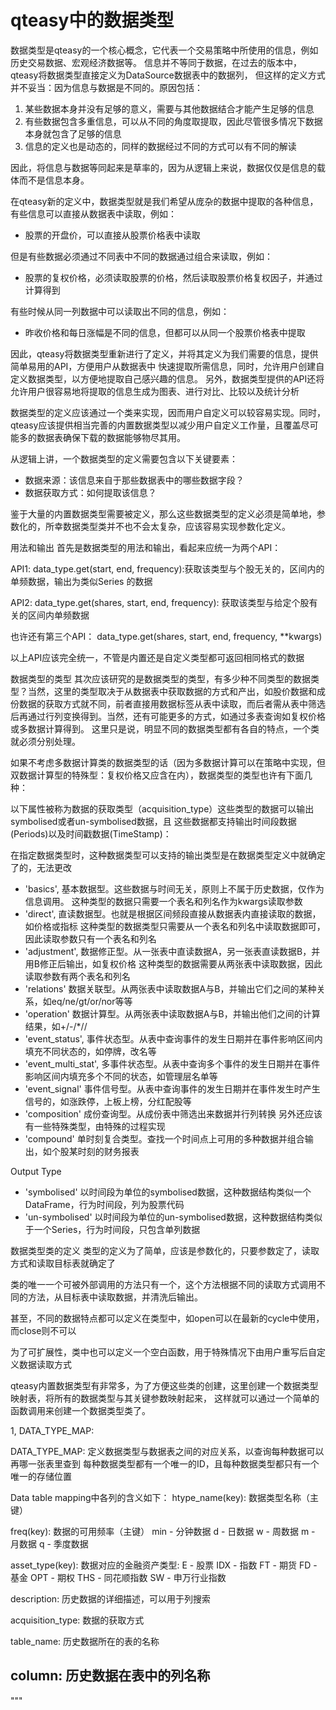 # qteasy中的数据类型

数据类型是qteasy的一个核心概念，它代表一个交易策略中所使用的信息，例如历史交易数据、宏观经济数据等。
信息并不等同于数据，在过去的版本中，qteasy将数据类型直接定义为DataSource数据表中的数据列，
但这样的定义方式并不妥当：因为信息与数据是不同的。原因包括：

1. 某些数据本身并没有足够的意义，需要与其他数据结合才能产生足够的信息
2. 有些数据包含多重信息，可以从不同的角度取提取，因此尽管很多情况下数据本身就包含了足够的信息
3. 信息的定义也是动态的，同样的数据经过不同的方式可以有不同的解读

因此，将信息与数据等同起来是草率的，因为从逻辑上来说，数据仅仅是信息的载体而不是信息本身。

在qteasy新的定义中，数据类型就是我们希望从庞杂的数据中提取的各种信息，有些信息可以直接从数据表中读取，例如：

- 股票的开盘价，可以直接从股票价格表中读取

但是有些数据必须通过不同表中不同的数据通过组合来读取，例如：

- 股票的复权价格，必须读取股票的价格，然后读取股票价格复权因子，并通过计算得到

有些时候从同一列数据中可以读取出不同的信息，例如：

- 昨收价格和每日涨幅是不同的信息，但都可以从同一个股票价格表中提取

因此，qteasy将数据类型重新进行了定义，并将其定义为我们需要的信息，提供简单易用的API，方便用户从数据表中
快速提取所需信息，同时，允许用户创建自定义数据类型，以方便地提取自己感兴趣的信息。
另外，数据类型提供的API还将允许用户很容易地将提取的信息生成为图表、进行对比、比较以及统计分析

数据类型的定义应该通过一个类来实现，因而用户自定义可以较容易实现。同时，qteasy应该提供相当完善的内置数据类型以减少用户自定义工作量，且覆盖尽可能多的数据表确保下载的数据能够物尽其用。

从逻辑上讲，一个数据类型的定义需要包含以下关键要素：

- 数据来源：该信息来自于那些数据表中的哪些数据字段？
- 数据获取方式：如何提取该信息？



鉴于大量的内置数据类型需要被定义，那么这些数据类型的定义必须是简单地，参数化的，所幸数据类型类并不也不会太复杂，应该容易实现参数化定义。

用法和输出
首先是数据类型的用法和输出，看起来应统一为两个API：

API1:
data_type.get(start, end, frequency):获取该类型与个股无关的，区间内的单频数据，输出为类似Series 的数据

API2:
data_type.get(shares, start, end, frequency):
获取该类型与给定个股有关的区间内单频数据

也许还有第三个API：
data_type.get(shares, start, end, frequency, **kwargs)

以上API应该完全统一，不管是内置还是自定义类型都可返回相同格式的数据

数据类型的类型
其次应该研究的是数据类型的类型，有多少种不同类型的数据类型？当然，这里的类型取决于从数据表中获取数据的方式和产出，如股价数据和成份数据的获取方式就不同，前者直接用数据标签从表中读取，而后者需从表中筛选后再通过行列变换得到。当然，还有可能更多的方式，如通过多表查询如复权价格或多数据计算得到。
这里只是说，明显不同的数据类型都有各自的特点，一个类就必须分别处理。

如果不考虑多数据计算类的数据类型的话（因为多数据计算可以在策略中实现，但双数据计算型的特殊型：复权价格又应含在内），数据类型的类型也许有下面几种：

以下属性被称为数据的获取类型（acquisition_type）这些类型的数据可以输出symbolised或者un-symbolised数据，且
这些数据都支持输出时间段数据(Periods)以及时间戳数据(TimeStamp)：

在指定数据类型时，这种数据类型可以支持的输出类型是在数据类型定义中就确定了的，无法更改
- 'basics', 基本数据型。这些数据与时间无关，原则上不属于历史数据，仅作为信息调用。
    这种类型的数据只需要一个表名和列名作为kwargs读取参数
- 'direct', 直读数据型。也就是根据区间频段直接从数据表内直接读取的数据，如价格或指标
    这种类型的数据类型只需要从一个表名和列名中读取数据即可，因此读取参数只有一个表名和列名
- 'adjustment', 数据修正型。从一张表中直读数据A，另一张表直读数据B，并用B修正后输出，如复权价格
    这种类型的数据需要从两张表中读取数据，因此读取参数有两个表名和列名
- 'relations' 数据关联型。从两张表中读取数据A与B，并输出它们之间的某种关系，如eq/ne/gt/or/nor等等
- 'operation' 数据计算型。从两张表中读取数据A与B，并输出他们之间的计算结果，如+/-/*//
- 'event_status', 事件状态型。从表中查询事件的发生日期并在事件影响区间内填充不同状态的，如停牌，改名等
- 'event_multi_stat', 多事件状态型。从表中查询多个事件的发生日期并在事件影响区间内填充多个不同的状态，如管理层名单等
- 'event_signal' 事件信号型。从表中查询事件的发生日期并在事件发生时产生信号的，如涨跌停，上板上榜，分红配股等
- 'composition' 成份查询型。从成份表中筛选出来数据并行列转换
另外还应该有一些特殊类型，由特殊的过程实现
- 'compound' 单时刻复合类型。查找一个时间点上可用的多种数据并组合输出，如个股某时刻的财务报表

Output Type

- 'symbolised'
    以时间段为单位的symbolised数据，这种数据结构类似一个DataFrame，行为时间段，列为股票代码
- 'un-symbolised'
    以时间段为单位的un-symbolised数据，这种数据结构类似于一个Series，行为时间段，只包含单列数据

数据类型类的定义
类型的定义为了简单，应该是参数化的，只要参数定了，读取方式和读取目标表就确定了

类的唯一一个可被外部调用的方法只有一个，这个方法根据不同的读取方式调用不同的方法，从目标表中读取数据，并清洗后输出。

甚至，不同的数据特点都可以定义在类型中，如open可以在最新的cycle中使用，而close则不可以

为了可扩展性，类中也可以定义一个空白函数，用于特殊情况下由用户重写后自定义数据读取方式

qteasy内置数据类型有非常多，为了方便这些类的创建，这里创建一个数据类型映射表，将所有的数据类型与其关键参数映射起来，
这样就可以通过一个简单的函数调用来创建一个数据类型类了。

1, DATA_TYPE_MAP:

DATA_TYPE_MAP:          定义数据类型与数据表之间的对应关系，以查询每种数据可以再哪一张表里查到
                        每种数据类型都有一个唯一的ID，且每种数据类型都只有一个唯一的存储位置

Data table mapping中各列的含义如下：
htype_name(key):            数据类型名称（主键）

freq(key):                  数据的可用频率（主键）
                            min - 分钟数据
                            d - 日数据
                            w - 周数据
                            m - 月数据
                            q - 季度数据

asset_type(key):            数据对应的金融资产类型:
                            E - 股票
                            IDX - 指数
                            FT - 期货
                            FD - 基金
                            OPT - 期权
                            THS - 同花顺指数
                            SW - 申万行业指数

description:                历史数据的详细描述，可以用于列搜索

acquisition_type:           数据的获取方式

table_name:                 历史数据所在的表的名称

column:                     历史数据在表中的列名称
------------------------------------------------------------------------------------------------------------

"""

